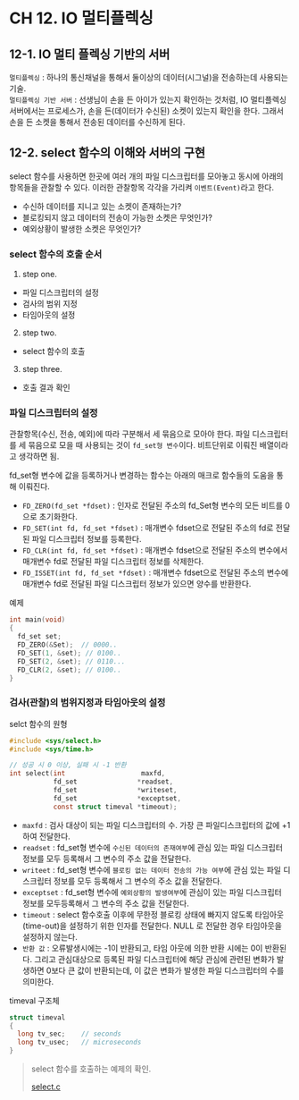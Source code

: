 # CH 12\. IO 멀티플렉싱

## 12-1\. IO 멀티 플렉싱 기반의 서버

`멀티플렉싱` : 하나의 통신채널을 통해서 둘이상의 데이터(시그널)을 전송하는데 사용되는 기술.<br>
`멀티플렉싱 기반 서버` : 선생님이 손을 든 아이가 있는지 확인하는 것처럼, IO 멀티플렉싱 서버에서는 프로세스가, 손을 든(데이터가 수신된) 소켓이 있는지 확인을 한다. 그래서 손을 든 소켓을 통해서 전송된 데이터를 수신하게 된다.

## 12-2\. select 함수의 이해와 서버의 구현

select 함수를 사용하면 한곳에 여러 개의 파일 디스크립터를 모아놓고 동시에 아래의 항목들을 관찰할 수 있다. 이러한 관찰항목 각각을 가리켜 `이벤트(Event)`라고 한다.

- 수신하 데이터를 지니고 있는 소켓이 존재하는가?
- 블로킹되지 않고 데이터의 전송이 가능한 소켓은 무엇인가?
- 예외상황이 발생한 소켓은 무엇인가?

### select 함수의 호출 순서

1. step one.

  - 파일 디스크립터의 설정
  - 검사의 범위 지정
  - 타임아웃의 설정

2. step two.

  - select 함수의 호출

3. step three.

  - 호출 결과 확인

### 파일 디스크립터의 설정

관찰항목(수신, 전송, 예외)에 따라 구분해서 세 묶음으로 모아야 한다.
파일 디스크립터를 세 묶음으로 모을 때 사용되는 것이 `fd_set형 변수`이다. 비트단위로 이뤄진 배열이라고 생각하면 됨.

fd_set형 변수에 값을 등록하거나 변경하는 함수는 아래의 매크로 함수들의 도움을 통해 이뤄진다.
- `FD_ZERO(fd_set *fdset)` : 인자로 전달된 주소의 fd_Set형 변수의 모든 비트를 0으로 초기화한다.
- `FD_SET(int fd, fd_set *fdset)` : 매개변수 fdset으로 전달된 주소의 fd로 전달된 파일 디스크립터 정보를 등록한다.
- `FD_CLR(int fd, fd_set *fdset)` : 매개변수 fdset으로 전달된 주소의 변수에서 매개변수 fd로 전달된 파일 디스크립터 정보를 삭제한다.
- `FD_ISSET(int fd, fd_set *fdset)` : 매개변수 fdset으로 전달된 주소의 변수에 매개변수 fd로 전달된 파일 디스크립터 정보가 있으면 양수를 반환한다.

예제
```c
int main(void)
{
  fd_set set;
  FD_ZERO(&Set);  // 0000..
  FD_SET(1, &set); // 0100..
  FD_SET(2, &set); // 0110...
  FD_CLR(2, &set); // 0100..
}
```

### 검사(관찰)의 범위지정과 타임아웃의 설정
selct 함수의 원형
```c
#include <sys/select.h>
#include <sys/time.h>

// 성공 시 0 이상, 실패 시 -1 반환
int select(int                   maxfd,
           fd_set               *readset,
           fd_set               *writeset,
           fd_set               *exceptset,
           const struct timeval *timeout);
```
- `maxfd` : 검사 대상이 되는 파일 디스크립터의 수. 가장 큰 파일디스크립터의 값에 +1 하여 전달한다.
- `readset` : fd_set형 변수에 `수신된 데이터의 존재여부`에 관심 있는 파일 디스크립터 정보를 모두 등록해서 그 변수의 주소 값을 전달한다.
- `writeet` : fd_set형 변수에 `블로킹 없는 데이터 전송의 가능 여부`에 관심 있는 파일 디스크립터 정보를 모두 등록해서 그 변수의 주소 값을 전달한다.
- `exceptset` : fd_set형 변수에 `예외상황의 발생여부`에 관심이 있는 파일 디스크립터 정보를 모두등록해서 그 변수의 주소 값을 전달한다.
- `timeout` : select 함수호출 이후에 무한정 블로킹 상태에 빠지지 않도록 타임아웃(time-out)을 설정하기 위한 인자를 전달한다. NULL 로 전달한 경우 타임아웃을 설정하지 않는다.
- `반환 값` : 오류발생시에는 -1이 반환되고, 타임 아웃에 의한 반환 시에는 0이 반환된다. 그리고 관심대상으로 등록된 파일 디스크립터에 해당 관심에 관련된 변화가 발생하면 0보다 큰 값이 반환되는데, 이 값은 변화가 발생한 파일 디스크립터의 수를 의미한다.

timeval 구조체
```c
struct timeval
{
  long tv_sec;    // seconds
  long tv_usec;   // microseconds
}
```

> select 함수를 호출하는 예제의 확인.
>
> [select.c](./)
